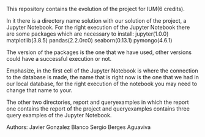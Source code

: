 This repository contains the evolution of the project for IUM(6 credits).

In it there is a directory name solution with our solution of the project, a Jupyter Notebook. 
For the right execution of the Jupyter Notebook there are some packages which are necessary to install: 
  jupyter(1.0.0)
  matplotlib(3.8.5)
  pandas(2.2.0rc0)
  seaborn(0.13.1)
  pymongo(4.6.1)

The version of the packages is the one that we have used, other versions could have a successful execution or not.

Emphasize, in the first cell of the Jupyter Notebook is where the connection to the database is made, the name 
that is right now is the one that we had in our local database, for the right execution of the notebook you may 
need to change that name to your.

The other two directories, report and queryexamples in which the report one contains the report of the project 
and queryexamples contains three query examples of the Jupyter Notebook.

Authors: 
Javier Gonzalez Blanco 
Sergio Berges Aguaviva

